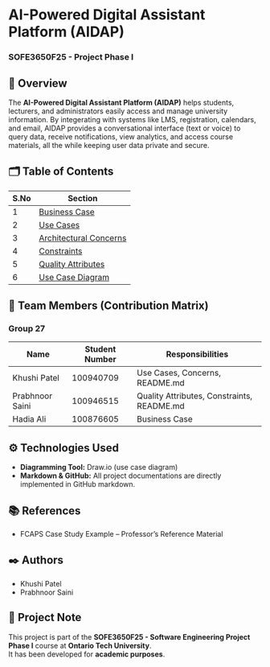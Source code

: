 # AI-Powered Digital Assistant Platform (AIDAP)
### SOFE3650F25 - Project Phase I


## 📝 Overview
The **AI-Powered Digital Assistant Platform (AIDAP)** helps students, lecturers, and administrators easily access and manage university information. By integerating with systems like LMS, registration, calendars, and email, AIDAP provides a conversational interface (text or voice) to query data, receive notifications, view analytics, and access course materials, all the while keeping user data private and secure.

## 🗂️ Table of Contents

| S.No | Section |
|------|---------|
| 1    | [Business Case](Business%20Case.md) |
| 2    | [Use Cases](Use%20Cases.md) |
| 3    | [Architectural Concerns](Concerns.md) |
| 4    | [Constraints](Constraints.md) |
| 5    | [Quality Attributes](Quality%20Attributes.md) |
| 6    | [Use Case Diagram](Diagrams/Use%20Case.png) |


## 👥 Team Members (Contribution Matrix)
### Group 27

| Name | Student Number | Responsibilities  |
|------|------|------|
| Khushi Patel  | 100940709 | Use Cases, Concerns, README.md |
| Prabhnoor Saini | 100946515 | Quality Attributes, Constraints, README.md |
| Hadia Ali | 100876605 | Business Case      |

## ⚙️ Technologies Used
- **Diagramming Tool:** Draw.io (use case diagram)  
- **Markdown & GitHub:** All project documentations are directly implemented in GitHub markdown.


## 📚 References
- FCAPS Case Study Example – Professor’s Reference Material


## ✒️ Authors
- Khushi Patel
- Prabhnoor Saini


## 📌 Project Note
This project is part of the **SOFE3650F25 - Software Engineering Project Phase I** course at **Ontario Tech University**.  
It has been developed for **academic purposes**.
